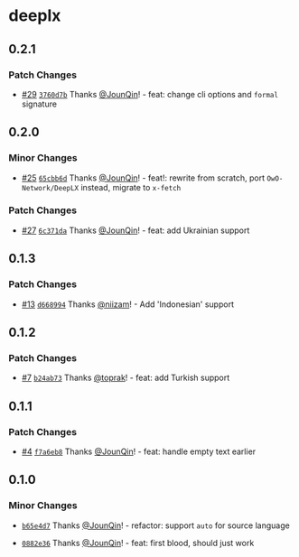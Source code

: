 # deeplx

## 0.2.1

### Patch Changes

- [#29](https://github.com/un-ts/deeplx/pull/29) [`3760d7b`](https://github.com/un-ts/deeplx/commit/3760d7b1211aeb8d7cc00b68e23b462b6d4613ab) Thanks [@JounQin](https://github.com/JounQin)! - feat: change cli options and `formal` signature

## 0.2.0

### Minor Changes

- [#25](https://github.com/un-ts/deeplx/pull/25) [`65cbb6d`](https://github.com/un-ts/deeplx/commit/65cbb6dd1191da883e7db039bbcce69d09dc2e7a) Thanks [@JounQin](https://github.com/JounQin)! - feat!: rewrite from scratch, port `OwO-Network/DeepLX` instead, migrate to `x-fetch`

### Patch Changes

- [#27](https://github.com/un-ts/deeplx/pull/27) [`6c371da`](https://github.com/un-ts/deeplx/commit/6c371da7cc8d2b4b538eb715d6ce414c2a005f2e) Thanks [@JounQin](https://github.com/JounQin)! - feat: add Ukrainian support

## 0.1.3

### Patch Changes

- [#13](https://github.com/un-ts/deeplx/pull/13) [`d668994`](https://github.com/un-ts/deeplx/commit/d66899410976f1fb57816b5a1926b87b20615aff) Thanks [@niizam](https://github.com/niizam)! - Add 'Indonesian' support

## 0.1.2

### Patch Changes

- [#7](https://github.com/un-ts/deeplx/pull/7) [`b24ab73`](https://github.com/un-ts/deeplx/commit/b24ab73c26c80db240a2d63936e00c96a010b507) Thanks [@toprak](https://github.com/toprak)! - feat: add Turkish support

## 0.1.1

### Patch Changes

- [#4](https://github.com/un-ts/deeplx/pull/4) [`f7a6eb8`](https://github.com/un-ts/deeplx/commit/f7a6eb8c1cd6f069969db4667f195e0ae195a34b) Thanks [@JounQin](https://github.com/JounQin)! - feat: handle empty text earlier

## 0.1.0

### Minor Changes

- [`b65e4d7`](https://github.com/un-ts/deeplx/commit/b65e4d77ad168dcb1962053bf8545f135074ffab) Thanks [@JounQin](https://github.com/JounQin)! - refactor: support `auto` for source language

* [`0882e36`](https://github.com/un-ts/deeplx/commit/0882e364ffcc2efe2ec68cfe6e3284af82a47714) Thanks [@JounQin](https://github.com/JounQin)! - feat: first blood, should just work
